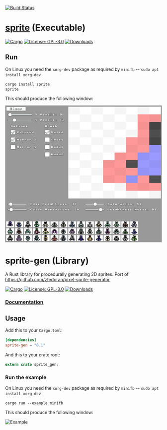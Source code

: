 <a href="https://actions-badge.atrox.dev/tversteeg/sprite-gen/goto"><img src="https://img.shields.io/endpoint.svg?url=https%3A%2F%2Factions-badge.atrox.dev%2Ftversteeg%2Fsprite-gen%2Fbadge&style=flat" alt="Build Status"/></a>

# [sprite](https://tversteeg.itch.io/sprite) (Executable)

[![Cargo](https://img.shields.io/crates/v/sprite.svg)](https://crates.io/crates/sprite) [![License: GPL-3.0](https://img.shields.io/crates/l/sprite.svg)](#license) [![Downloads](https://img.shields.io/crates/d/sprite.svg)](#downloads)

## Run

On Linux you need the `xorg-dev` package as required by `minifb` -- `sudo apt install xorg-dev`

    cargo install sprite
    sprite

This should produce the following window:

![Sprite](img/sprite.png?raw=true)

# sprite-gen (Library)

A Rust library for procedurally generating 2D sprites. Port of https://github.com/zfedoran/pixel-sprite-generator

[![Cargo](https://img.shields.io/crates/v/sprite-gen.svg)](https://crates.io/crates/sprite-gen) [![License: GPL-3.0](https://img.shields.io/crates/l/sprite-gen.svg)](#license) [![Downloads](https://img.shields.io/crates/d/sprite-gen.svg)](#downloads)

### [Documentation](https://docs.rs/sprite-gen/)

## Usage

Add this to your `Cargo.toml`:

```toml
[dependencies]
sprite-gen = "0.1"
```

And this to your crate root:

```rust
extern crate sprite_gen;
```

### Run the example

On Linux you need the `xorg-dev` package as required by `minifb` -- `sudo apt install xorg-dev`

    cargo run --example minifb

This should produce the following window:

![Example](img/example.png?raw=true)
